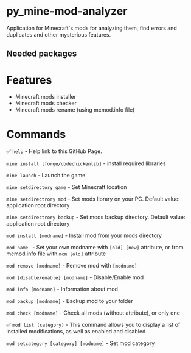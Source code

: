 # py_mine-mod-analyzer
Application for Minecraft`s mods for analyzing them, find errors and duplicates and other mysterious features.
## Needed packages
# Features
- Minecraft mods installer
- Minecraft mods checker
- Minecraft mods rename (using mcmod.info file)
# Commands
:white_check_mark: `help` - Help link to this GitHub Page.

`mine install [forge/codechickenlib]` - install required libraries

`mine launch` - Launch the game

`mine setdirectory game` - Set Minecraft location

`mine setdirectrory mod` - Set mods library on your PC. Default value: application root directory

`mine setdirectrory backup` - Set mods backup directory. Default value: application root directory
 
`mod install [modname]` - Install mod from your mods directory
  
`mod name ` - Set your own modname with `[old] [new]` attribute, or from mcmod.info file with `mcm [old]` attribute 
  
`mod remove [modname]` - Remove mod with `[modname]`
  
`mod [disable/enable] [modname]` - Disable/Enable mod 

`mod info [modname]` - Information about mod
  
`mod backup [modname]` - Backup mod to your folder
  
`mod check [modname]` - Check all mods (without attribute), or only one
  
:white_check_mark: `mod list (category)` - This command allows you to display a list of installed modifications, as well as enabled and disabled

`mod setcategory [category] [modname]` - Set mod category
